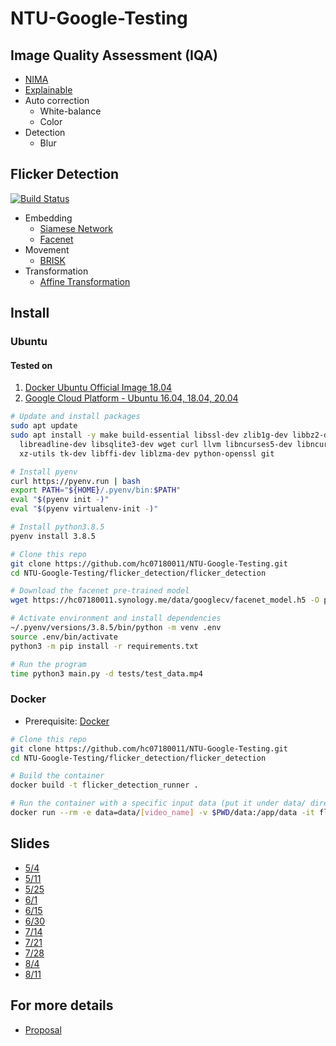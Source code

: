# NTU-Google-Testing

## Image Quality Assessment (IQA)

* [NIMA](https://github.com/idealo/image-quality-assessment)
* [Explainable](https://github.com/marcotcr/lime)
* Auto correction
  * White-balance
  * Color
* Detection
  * Blur

## Flicker Detection

[![Build Status](https://travis-ci.com/hc07180011/NTU-Google-Testing.svg?branch=main)](https://travis-ci.com/hc07180011/NTU-Google-Testing)

* Embedding
  * [Siamese Network](https://keras.io/examples/vision/siamese_network/)
  * [Facenet](https://www.cv-foundation.org/openaccess/content_cvpr_2015/app/1A_089.pdf)
* Movement
  * [BRISK](http://margaritachli.com/papers/ICCV2011paper.pdf)
* Transformation
  * [Affine Transformation](https://en.wikipedia.org/wiki/Affine_transformation)

## Install

### Ubuntu

#### Tested on
1. [Docker Ubuntu Official Image 18.04](https://hub.docker.com/_/ubuntu/)
2. [Google Cloud Platform - Ubuntu 16.04, 18.04, 20.04](https://cloud.google.com/)

```bash
# Update and install packages
sudo apt update
sudo apt install -y make build-essential libssl-dev zlib1g-dev libbz2-dev \
  libreadline-dev libsqlite3-dev wget curl llvm libncurses5-dev libncursesw5-dev \
  xz-utils tk-dev libffi-dev liblzma-dev python-openssl git

# Install pyenv
curl https://pyenv.run | bash
export PATH="${HOME}/.pyenv/bin:$PATH"
eval "$(pyenv init -)"
eval "$(pyenv virtualenv-init -)"

# Install python3.8.5
pyenv install 3.8.5

# Clone this repo
git clone https://github.com/hc07180011/NTU-Google-Testing.git
cd NTU-Google-Testing/flicker_detection/flicker_detection

# Download the facenet pre-trained model
wget https://hc07180011.synology.me/data/googlecv/facenet_model.h5 -O preprocessing/embedding/models/facenet_model.h5

# Activate environment and install dependencies
~/.pyenv/versions/3.8.5/bin/python -m venv .env
source .env/bin/activate
python3 -m pip install -r requirements.txt

# Run the program
time python3 main.py -d tests/test_data.mp4 
```

### Docker

* Prerequisite: [Docker](https://www.docker.com/)

```bash
# Clone this repo
git clone https://github.com/hc07180011/NTU-Google-Testing.git
cd NTU-Google-Testing/flicker_detection/flicker_detection

# Build the container
docker build -t flicker_detection_runner .

# Run the container with a specific input data (put it under data/ directory)
docker run --rm -e data=data/[video_name] -v $PWD/data:/app/data -it flicker_detection_runner
```


## Slides

* [5/4](https://drive.google.com/file/d/1aVSWCC9GXZOBZjz8sjVIfGsHkOgVYl5Z/view?usp=sharing)
* [5/11](https://drive.google.com/file/d/1NK_6WXSEU-nph6-zQVSXyBaWTfwp-Ui4/view?usp=sharing)
* [5/25](https://drive.google.com/file/d/1rZaxUIxic1-Nu3rF4XP9oH2YC4J1_EoV/view?usp=sharing)
* [6/1](https://drive.google.com/file/d/1BOe8rsGuGdZxant4D-6FjkE7ptCs0Cfj/view?usp=sharing)
* [6/15](https://drive.google.com/file/d/12M3fkW3vxlglwOrtW_Tppe3iCP7SUKQ0/view?usp=sharing)
* [6/30](https://drive.google.com/file/d/105ZfZX9DWU7Jwpbme24X7q2YIdhFe0Hu/view?usp=sharing)
* [7/14](https://drive.google.com/file/d/1-5u5J8cRsPFO-DoMjQjONRmkHXlfPxGj/view?usp=sharing)
* [7/21](https://drive.google.com/file/d/1DAHQn88BdUHCFZlU0tV-qhOyGIAvTlbp/view?usp=sharing)
* [7/28](https://drive.google.com/file/d/1zrOD3kwofuVjEaQ5XkXXM7ymbs1fujCL/view?usp=sharing)
* [8/4](https://drive.google.com/file/d/1yfbYejz3P3AzQMykJ-yIWynyCUseJIhA/view?usp=sharing)
* [8/11](https://docs.google.com/presentation/d/1CJW8kz393O-I4MTPlevxvmpfsUYRzzkv/edit?usp=sharing&ouid=101634550160064789006&rtpof=true&sd=true)

## For more details

* [Proposal](https://docs.google.com/document/d/1vhABHWuuDh31VZ_OTp5DGJH15cjqedEOAQsllqd5iGc/edit?usp=sharing)
